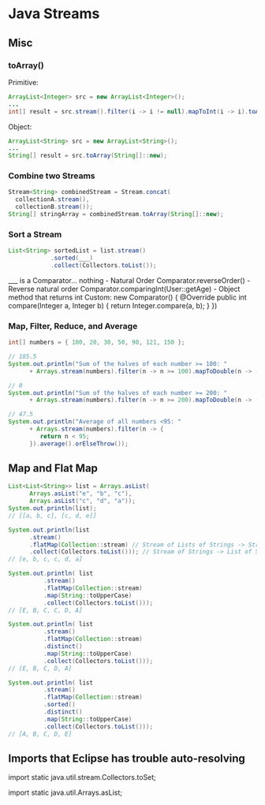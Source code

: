 # Java Streams

## Misc

### toArray()
Primitive:
```java
ArrayList<Integer> src = new ArrayList<Integer>();
...
int[] result = src.stream().filter(i -> i != null).mapToInt(i -> i).toArray();
```
Object:
```java
ArrayList<String> src = new ArrayList<String>();
...
String[] result = src.toArray(String[]::new);
```

### Combine two Streams
```java
Stream<String> combinedStream = Stream.concat(
  collectionA.stream(),
  collectionB.stream());
String[] stringArray = combinedStream.toArray(String[]::new);
```

### Sort a Stream
```java
List<String> sortedList = list.stream()
			.sorted(___)
			.collect(Collectors.toList());
```
___ is a Comparator...
nothing - Natural Order
Comparator.reverseOrder() - Reverse natural order
Comparator.comparingInt(User::getAge) - Object method that returns int
Custom: new Comparator<Integer>() {
        @Override
        public int compare(Integer a, Integer b) {
            return Integer.compare(a, b);
        }
    })


### Map, Filter, Reduce, and Average
```java
int[] numbers = { 100, 20, 30, 50, 90, 121, 150 };

// 185.5
System.out.println("Sum of the halves of each number >= 100: "
      + Arrays.stream(numbers).filter(n -> n >= 100).mapToDouble(n -> (double) n / 2).reduce(0, (a, b) -> a + b));

// 0
System.out.println("Sum of the halves of each number >= 200: "
      + Arrays.stream(numbers).filter(n -> n >= 200).mapToDouble(n -> (double) n / 2).reduce(0, (a, b) -> a + b));

// 47.5
System.out.println("Average of all numbers <95: "
      + Arrays.stream(numbers).filter(n -> {
         return n < 95;
      }).average().orElseThrow());
```

## Map and Flat Map
```java
List<List<String>> list = Arrays.asList(
      Arrays.asList("e", "b", "c"),
      Arrays.asList("c", "d", "a"));
System.out.println(list);
// [[a, b, c], [c, d, e]]

System.out.println(list
      .stream()
      .flatMap(Collection::stream) // Stream of Lists of Strings -> Stream of Strings
      .collect(Collectors.toList())); // Stream of Strings -> List of Strings
// [e, b, c, c, d, a]

System.out.println( list
          .stream()
          .flatMap(Collection::stream)
          .map(String::toUpperCase)
          .collect(Collectors.toList()));
// [E, B, C, C, D, A]

System.out.println( list
          .stream()
          .flatMap(Collection::stream)
          .distinct()
          .map(String::toUpperCase)
          .collect(Collectors.toList()));
// [E, B, C, D, A]

System.out.println( list
          .stream()
          .flatMap(Collection::stream)
          .sorted()
          .distinct()
          .map(String::toUpperCase)
          .collect(Collectors.toList()));
// [A, B, C, D, E]
```

## Imports that Eclipse has trouble auto-resolving

import static java.util.stream.Collectors.toSet;

import static java.util.Arrays.asList;

